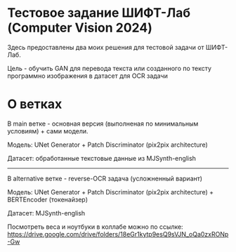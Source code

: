 # Тестовое задание ШИФТ-Лаб (Computer Vision 2024)

Здесь предоставлены два моих решения для тестовой задачи от ШИФТ-Лаб. 

Цель - обучить GAN для перевода текста или созданного по тексту программно изображения в датасет для OCR задачи


# О ветках

В main ветке - основная версия (выполненая по минимальным условиям) + сами модели. 

Модель: UNet Generator + Patch Discriminator (pix2pix architecture)

Датасет: обработанные текстовые данные из MJSynth-english

---

В alternative ветке - reverse-OCR задача (усложненный вариант)

Модель: UNet Generator + Patch Discriminator (pix2pix architecture) + BERTEncoder (токенайзер)

Датасет: MJSynth-english

Посмотреть веса и ноутбуки в коллабе можно по ссылке: https://drive.google.com/drive/folders/18eGr1kytp9esQ9sVJN_oQa0zxRONp-Gw
